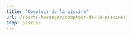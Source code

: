 ```yaml
---
title: "Comptoir de la piscine"
url: /soorts-hossegor/comptoir-de-la-piscine/
shop: piscine
---
```

